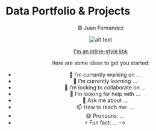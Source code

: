 # Data Portfolio & Projects



<div align="center">
© Juan Fernandez  

![alt text](file:///Users/josemariafernandezmora/Desktop/CV%20&%20Companies/GraphVitae%20Marine%20Extended/Resume%20Ashore%20Maritime/trinu.jpg)



[I'm an inline-style link](https://www.google.com)

Here are some ideas to get you started:

- 🔭 I’m currently working on ...
- 🌱 I’m currently learning ...
- 👯 I’m looking to collaborate on ...
- 🤔 I’m looking for help with ...
- 💬 Ask me about ...
- 📫 How to reach me: ...
- 😄 Pronouns: ...
- ⚡ Fun fact: ...
-->
